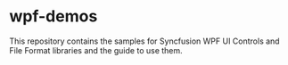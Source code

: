 # wpf-demos
This repository contains the samples for Syncfusion WPF UI Controls and File Format libraries and the guide to use them.
